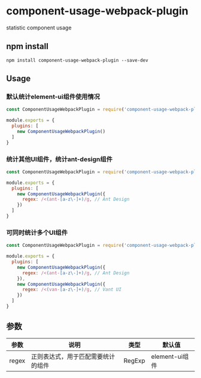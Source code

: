 # component-usage-webpack-plugin
statistic component usage

## npm install
```
npm install component-usage-webpack-plugin --save-dev
```

## Usage

### 默认统计element-ui组件使用情况

```js
const ComponentUsageWebpackPlugin = require('component-usage-webpack-plugin');

module.exports = {
  plugins: [
    new ComponentUsageWebpackPlugin()
  ]
}
```

### 统计其他UI组件，统计ant-design组件

```js
const ComponentUsageWebpackPlugin = require('component-usage-webpack-plugin');

module.exports = {
  plugins: [
    new ComponentUsageWebpackPlugin({
      regex: /<(ant-[a-z\-]+)/g, // Ant Design
    })
  ]
}
```

### 可同时统计多个UI组件

```js
const ComponentUsageWebpackPlugin = require('component-usage-webpack-plugin');

module.exports = {
  plugins: [
    new ComponentUsageWebpackPlugin({
      regex: /<(ant-[a-z\-]+)/g, // Ant Design
    }),
    new ComponentUsageWebpackPlugin({
      regex: /<(van-[a-z\-]+)/g, // Vant UI
    })
  ]
}
```

## 参数

| 参数 | 说明 | 类型 | 默认值 |
| --- | --- | --- | --- |
| regex | 正则表达式，用于匹配需要统计的组件 | RegExp | element-ui组件 |
